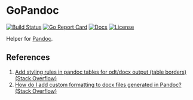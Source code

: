 # GoPandoc

[![Build Status][build-status-svg]][build-status-url]
[![Go Report Card][goreport-svg]][goreport-url]
[![Docs][docs-godoc-svg]][docs-godoc-url]
[![License][license-svg]][license-url]

Helper for [Pandoc](https://pandoc.org/).

## References

1. [Add styling rules in pandoc tables for odt/docx output (table borders) (Stack Overflow)](https://stackoverflow.com/questions/17858598/add-styling-rules-in-pandoc-tables-for-odt-docx-output-table-borders)
2. [How do I add custom formatting to docx files generated in Pandoc? (Stack Overflow)](https://stackoverflow.com/questions/70513062/how-do-i-add-custom-formatting-to-docx-files-generated-in-pandoc)

 [used-by-svg]: https://sourcegraph.com/github.com/grokify/gopandoc/-/badge.svg
 [used-by-url]: https://sourcegraph.com/github.com/grokify/gopandoc?badge
 [build-status-svg]: https://github.com/grokify/gopandoc/workflows/test/badge.svg
 [build-status-url]: https://github.com/grokify/gopandoc/actions
 [goreport-svg]: https://goreportcard.com/badge/github.com/grokify/gopandoc
 [goreport-url]: https://goreportcard.com/report/github.com/grokify/gopandoc
 [codeclimate-status-svg]: https://codeclimate.com/github/grokify/gopandoc/badges/gpa.svg
 [codeclimate-status-url]: https://codeclimate.com/github/grokify/gopandoc
 [docs-godoc-svg]: https://pkg.go.dev/badge/github.com/grokify/gopandoc
 [docs-godoc-url]: https://pkg.go.dev/github.com/grokify/gopandoc
 [license-svg]: https://img.shields.io/badge/license-MIT-gopandoc.svg
 [license-url]: https://github.com/grokify/gopandoc/blob/master/LICENSE
